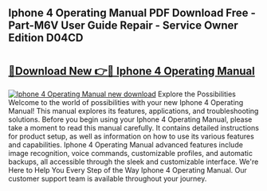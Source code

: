 ## Iphone 4 Operating Manual PDF Download Free - Part-M6V User Guide Repair - Service Owner Edition D04CD

# <h2><a href="http://bc36224.oget.top/?id=Iphone+4+Operating+Manual">🔗Download New 👉🔴 Iphone 4 Operating Manual</a></h2>

[![Iphone 4 Operating Manual new download](https://i.imgur.com/5g1atiW.png)](http://bc36224.oget.top/?id=Iphone+4+Operating+Manual)
Explore the Possibilities Welcome to the world of possibilities with your new Iphone 4 Operating Manual! This manual explores its features, applications, and troubleshooting solutions. Before you begin using your Iphone 4 Operating Manual, please take a moment to read this manual carefully. It contains detailed instructions for product setup, as well as information on how to use its various features and capabilities. Iphone 4 Operating Manual advanced features include image recognition, voice commands, customizable profiles, and automatic backups, all accessible through the sleek and customizable interface. We're Here to Help You Every Step of the Way Iphone 4 Operating Manual. Our customer support team is available throughout your journey.
